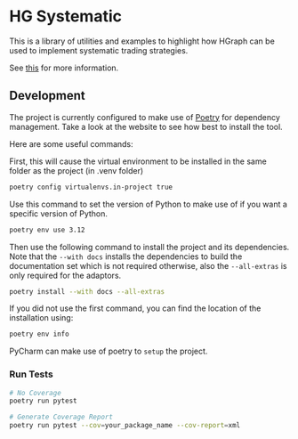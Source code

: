 # HG Systematic

This is a library of utilities and examples to highlight how HGraph can be used to implement
systematic trading strategies.


See [this](https://hgraph.readthedocs.io/en/latest/) for more information.

## Development

The project is currently configured to make use of [Poetry](https://python-poetry.org) for dependency management. 
Take a look at the website to see how best to install the tool.

Here are some useful commands:

First, this will cause the virtual environment to be installed in the same folder as the project (in .venv folder)

```bash
poetry config virtualenvs.in-project true
```

Use this command to set the version of Python to make use of if you want a specific version of Python.

```bash
poetry env use 3.12
```

Then use the following command to install the project and its dependencies. Note that the ``--with docs`` installs
the dependencies to build the documentation set which is not required otherwise, also the ``--all-extras`` is only
required for the adaptors.

```bash
poetry install --with docs --all-extras
```

If you did not use the first command, you can find the location of the installation using:

```bash
poetry env info
```

PyCharm can make use of poetry to ``setup`` the project.

### Run Tests

```bash
# No Coverage
poetry run pytest
```

```bash
# Generate Coverage Report
poetry run pytest --cov=your_package_name --cov-report=xml
```
